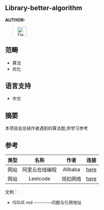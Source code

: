 Library-better-algorithm
- 
**AUTHOR:**
> [<img width="30px" title="Decmoon" src="https://avatars3.githubusercontent.com/u/51840843?s=400&u=d909c885dc61d75a2ca60c6d52c2315714d8bdfe&v=4"/>
](https://github.com/Decmoon)

范畴
-
+ 算法
+ 优化

语言支持 
-
+ 中文 

摘要 
-
本项目会总结作者遇到的算法题,供学习参考<br/>

参考 
-
类型|名称|作者|连接
:---:|:---:|:---:|:---:|
网站|阿里云在线编程|Alibaba|[here](https://developer.aliyun.com/coding)
网站|Leetcode|领扣网络|[here](https://leetcode-cn.com/)

文例：

+ ISSUE.md ---------问题与引用地址






